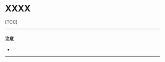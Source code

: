 # XXXX

[TOC]

------

#### 注意

- 

------







































































































































































